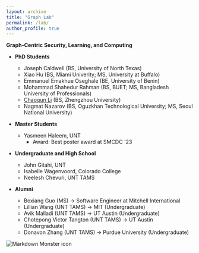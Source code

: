```yaml
---
layout: archive
title: "Graph Lab"
permalink: /lab/
author_profile: true
---
```


<strong>Graph-Centric Security, Learning, and Computing</strong>

* **PhD Students**
    * Joseph Caldwell (BS, University of North Texas)
    * Xiao Hu (BS, Miami Univerity; MS, University at Buffalo)
    * Emmanuel Emakhue Oseghale (BE, University of Benin)
    * Mohammad Shahedur Rahman (BS, BUET; MS, Bangladesh University of Professionals)
    * [Chaoqun Li](https://www.keparal.cn/) (BS, Zhengzhou University)
    * Nagmat Nazarov (BS, Oguzkhan Technological University; MS, Seoul National University)

* **Master Students**
    * Yasmeen Haleem, UNT
        * Award: Best poster award at SMCDC '23

* **Undergraduate and High School**
    * John Gitahi, UNT
    * Isabelle Wagenvoord, Colorado College 
    * Neelesh Chevuri, UNT TAMS

* **Alumni**
    * Boxiang Guo (MS) &rarr; Software Engineer at Mitchell International
    * Lillian Wang (UNT TAMS) &rarr; MIT (Undergraduate)
    * Avik Malladi (UNT TAMS) &rarr; UT Austin (Undergraduate)
    * Chotepong Victor Tangton (UNT TAMS) &rarr; UT Austin (Undergraduate)
    * Donavon Zhang (UNT TAMS) &rarr; Purdue University (Undergraduate)

<img src="../images/lab-pic-06-21-2023.jpeg"
     alt="Markdown Monster icon"
     style="float: left; margin-right: 10px;" />


<!---* Siying Li, Master intern from New York University (BS, Nankai University)
* You?
* Sua Cho, UNT TAMS
* Neha Nayak, UNT TAMS

-->
